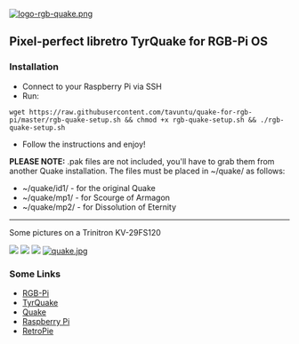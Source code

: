 [![logo-rgb-quake.png](https://i.postimg.cc/DZqBQkhM/logo-rgb-quake.png)](https://postimg.cc/hztLgYfL)

## Pixel-perfect libretro TyrQuake for RGB-Pi OS

### Installation

* Connect to your Raspberry Pi via SSH
* Run:

```
wget https://raw.githubusercontent.com/tavuntu/quake-for-rgb-pi/master/rgb-quake-setup.sh && chmod +x rgb-quake-setup.sh && ./rgb-quake-setup.sh
```
* Follow the instructions and enjoy!

**PLEASE NOTE:** .pak files are not included, you'll have to grab them from another Quake installation. The files must be placed in ~/quake/ as follows:

* ~/quake/id1/ - for the original Quake
* ~/quake/mp1/ - for Scourge of Armagon
* ~/quake/mp2/ - for Dissolution of Eternity

---

Some pictures on a Trinitron KV-29FS120

![](https://i.postimg.cc/T3yT0Qs6/quake2.jpg)
![](https://i.postimg.cc/DzLnk0Fp/quake3.jpg)
![](https://i.postimg.cc/3Rh7Khx8/quake4.jpg)
[![quake.jpg](https://i.postimg.cc/C5Zf4wCC/quake.jpg)](https://postimg.cc/m1sDLf5h)

### Some Links

* [RGB-Pi](https://www.rgb-pi.com/)
* [TyrQuake](https://docs.libretro.com/library/tyrquake/)
* [Quake](https://en.wikipedia.org/wiki/Quake_(video_game))
* [Raspberry Pi](https://www.raspberrypi.org/)
* [RetroPie](https://retropie.org.uk/)
